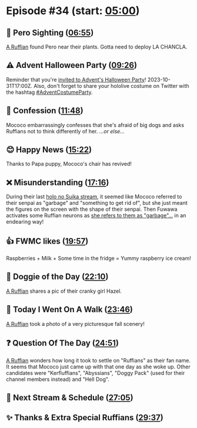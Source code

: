 # Episode #34 (start: [05:00](https://youtu.be/WttmEXH3VWs?t=05m00s))

## 👀 Pero Sighting ([06:55](https://youtu.be/WttmEXH3VWs?t=06m55s))

[A Ruffian](https://twitter.com/FaithCafe563/status/1715142112273158582) found Pero near their plants. Gotta need to deploy LA CHANCLA.

## ⚠️ Advent Halloween Party ([09:26](https://youtu.be/WttmEXH3VWs?t=09m26s))

Reminder that you're [invited to Advent's Halloween Party](https://twitter.com/hololive_En/status/1713755393363734639)! 2023-10-31T17:00Z. Also, don't forget to share your hololive costume on Twitter with the hashtag [#AdventCostumeParty](https://twitter.com/hashtag/AdventCostumeParty).

## 🙊 Confession ([11:48](https://youtu.be/WttmEXH3VWs?t=11m48s))

Mococo embarrassingly confesses that she's afraid of big dogs and asks Ruffians not to think differently of her. *…or else…*

## 😊 Happy News ([15:22](https://youtu.be/WttmEXH3VWs?t=15m22s))

Thanks to Papa puppy, Mococo's chair has revived!

## ❌ Misunderstanding ([17:16](https://youtu.be/WttmEXH3VWs?t=17m16s))

During their last [holo no Suika stream](https://youtu.be/wP1T96Bwwv0), it seemed like Mococo referred to their senpai as "garbage" and "something to get rid of", but she just meant the figures on the screen with the shape of their senpai. Then Fuwawa activates some Ruffian neurons as [she refers to them as "garbage"…](https://youtu.be/WttmEXH3VWs?t=1183s) in an endearing way!

## 👍 FWMC likes ([19:57](https://youtu.be/WttmEXH3VWs?t=19m57s))

Raspberries + Milk + Some time in the fridge = Yummy raspberry ice cream!

## 🐶 Doggie of the Day ([22:10](https://youtu.be/WttmEXH3VWs?t=22m10s))

[A Ruffian](https://twitter.com/theRickT713/status/1708883677139161351) shares a pic of their cranky girl Hazel.

## 🚶 Today I Went On A Walk ([23:46](https://youtu.be/WttmEXH3VWs?t=23m46s))

[A Ruffian](https://twitter.com/JamesWargull/status/1715083670824825053) took a photo of a very picturesque fall scenery!

## ❓ Question Of The Day ([24:51](https://youtu.be/WttmEXH3VWs?t=24m51s))

[A Ruffian](https://twitter.com/FWMC_Fan/status/1705475407590674459) wonders how long it took to settle on "Ruffians" as their fan name. It seems that Mococo just came up with that one day as she woke up. Other candidates were "Kerfluffians", "Abyssians", "Doggy Pack" (used for their channel members instead) and "Hell Dog".

## 📅 Next Stream & Schedule ([27:05](https://youtu.be/WttmEXH3VWs?t=27m05s))

## ✨ Thanks & Extra Special Ruffians ([29:37](https://youtu.be/WttmEXH3VWs?t=29m37s))
